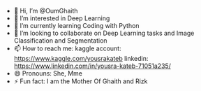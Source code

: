 - 👋 Hi, I’m @OumGhaith
- 👀 I’m interested in Deep Learning
- 🌱 I’m currently learning Coding with Python
- 💞️ I’m looking to collaborate on Deep Learning tasks and Image Classification and Segmentation
- 📫 How to reach me: kaggle account: https://www.kaggle.com/yousrakateb linkedin: https://www.linkedin.com/in/yousra-kateb-71051a235/
- 😄 Pronouns: She, Mme
- ⚡ Fun fact:  I am the Mother Of Ghaith and Rizk

<!---
OumGhaith/OumGhaith is a ✨ special ✨ repository because its `README.md` (this file) appears on your GitHub profile.
You can click the Preview link to take a look at your changes.
--->
